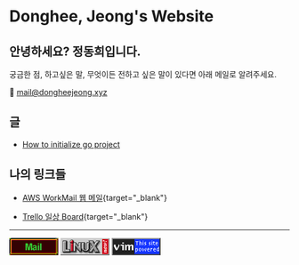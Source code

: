 # Donghee, Jeong's Website

## 안녕하세요? 정동희입니다.

궁금한 점, 하고싶은 말, 무엇이든 전하고 싶은 말이 있다면 아래 메일로 알려주세요.

📧 [mail@dongheejeong.xyz](mailto:mail@dongheejeong.xyz)


## 글

* [How to initialize go project](article/how-to-initialize-go-project.html)

## 나의 링크들

* [AWS WorkMail 웹 메일](https://webmail.mail.us-east-1.awsapps.com/workmail/?organization=dongheejeong-xyz){target="_blank"}

* [Trello 일상 Board](https://trello.com/b/u289k1qi/%EC%9D%BC%EC%83%81-%EC%8A%A4%EC%BC%80%EC%A4%84){target="_blank"}

---

<a href="https://webmail.mail.us-east-1.awsapps.com/workmail/?organization=dongheejeong-xyz"><img src="/img/mail.gif" alt="mail"></a>
<a href="https://www.kernel.org/"><img src="/img/linux_now.gif" alt="linux_now"></a>
<img src="/img/vim.gif" alt="vim">
